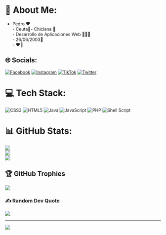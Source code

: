 # 💫 About Me:
- Pedro ❤️<br>- Ceuta📍- Chiclana 🏡<br>- Desarrollo de Aplicaciones Web 🧑🏻‍💻<br>- 26/06/2003🎂<br>- ❤️🤍


## 🌐 Socials:
[![Facebook](https://img.shields.io/badge/Facebook-%231877F2.svg?logo=Facebook&logoColor=white)](https://facebook.com/pedrogf.23) [![Instagram](https://img.shields.io/badge/Instagram-%23E4405F.svg?logo=Instagram&logoColor=white)](https://instagram.com/pedrogf.23) [![TikTok](https://img.shields.io/badge/TikTok-%23000000.svg?logo=TikTok&logoColor=white)](https://tiktok.com/@pedrogf.23) [![Twitter](https://img.shields.io/badge/Twitter-%231DA1F2.svg?logo=Twitter&logoColor=white)](https://twitter.com/pedrogf_23) 

# 💻 Tech Stack:
![CSS3](https://img.shields.io/badge/css3-%231572B6.svg?style=flat&logo=css3&logoColor=white) ![HTML5](https://img.shields.io/badge/html5-%23E34F26.svg?style=flat&logo=html5&logoColor=white) ![Java](https://img.shields.io/badge/java-%23ED8B00.svg?style=flat&logo=java&logoColor=white) ![JavaScript](https://img.shields.io/badge/javascript-%23323330.svg?style=flat&logo=javascript&logoColor=%23F7DF1E) ![PHP](https://img.shields.io/badge/php-%23777BB4.svg?style=flat&logo=php&logoColor=white) ![Shell Script](https://img.shields.io/badge/shell_script-%23121011.svg?style=flat&logo=gnu-bash&logoColor=white)
# 📊 GitHub Stats:
![](https://github-readme-stats.vercel.app/api?username=9827&theme=dark&hide_border=false&include_all_commits=false&count_private=false)<br/>
![](https://github-readme-streak-stats.herokuapp.com/?user=9827&theme=dark&hide_border=false)<br/>
![](https://github-readme-stats.vercel.app/api/top-langs/?username=9827&theme=dark&hide_border=false&include_all_commits=false&count_private=false&layout=compact)

## 🏆 GitHub Trophies
![](https://github-profile-trophy.vercel.app/?username=9827&theme=algolia&no-frame=true&no-bg=true&margin-w=4)

### ✍️ Random Dev Quote
![](https://quotes-github-readme.vercel.app/api?type=horizontal&theme=dark)

---
[![](https://visitcount.itsvg.in/api?id=9827&icon=1&color=1)](https://visitcount.itsvg.in)
